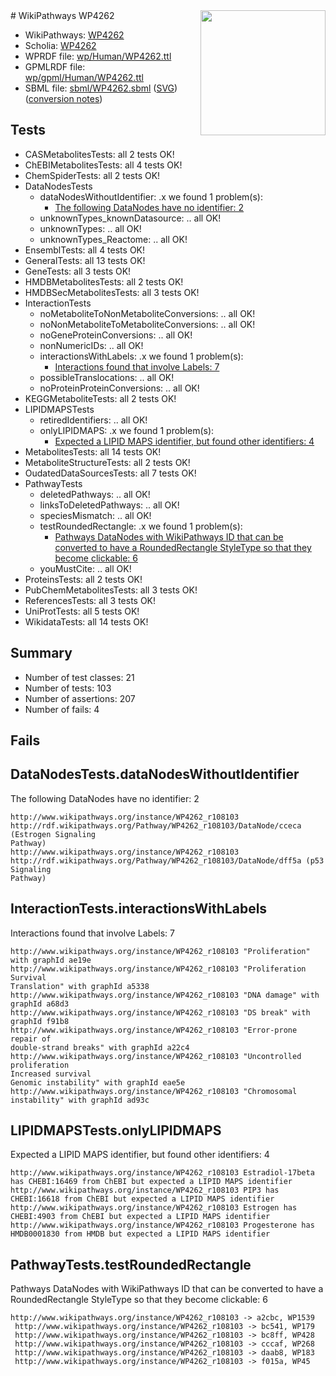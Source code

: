 <img style="float: right; width: 200px" src="../logo.png" />
# WikiPathways WP4262

* WikiPathways: [WP4262](https://identifiers.org/wikipathways:WP4262)
* Scholia: [WP4262](https://scholia.toolforge.org/wikipathways/WP4262)
* WPRDF file: [wp/Human/WP4262.ttl](../wp/Human/WP4262.ttl)
* GPMLRDF file: [wp/gpml/Human/WP4262.ttl](../wp/gpml/Human/WP4262.ttl)
* SBML file: [sbml/WP4262.sbml](../sbml/WP4262.sbml) ([SVG](../sbml/WP4262.svg)) ([conversion notes](../sbml/WP4262.txt))

## Tests
* CASMetabolitesTests: all 2 tests OK!
* ChEBIMetabolitesTests: all 4 tests OK!
* ChemSpiderTests: all 2 tests OK!
* DataNodesTests
    * dataNodesWithoutIdentifier: .x we found 1 problem(s):
        * [The following DataNodes have no identifier: 2](#d2d32fa1)
    * unknownTypes_knownDatasource: .. all OK!
    * unknownTypes: .. all OK!
    * unknownTypes_Reactome: .. all OK!
* EnsemblTests: all 4 tests OK!
* GeneralTests: all 13 tests OK!
* GeneTests: all 3 tests OK!
* HMDBMetabolitesTests: all 2 tests OK!
* HMDBSecMetabolitesTests: all 3 tests OK!
* InteractionTests
    * noMetaboliteToNonMetaboliteConversions: .. all OK!
    * noNonMetaboliteToMetaboliteConversions: .. all OK!
    * noGeneProteinConversions: .. all OK!
    * nonNumericIDs: .. all OK!
    * interactionsWithLabels: .x we found 1 problem(s):
        * [Interactions found that involve Labels: 7](#630d267e)
    * possibleTranslocations: .. all OK!
    * noProteinProteinConversions: .. all OK!
* KEGGMetaboliteTests: all 2 tests OK!
* LIPIDMAPSTests
    * retiredIdentifiers: .. all OK!
    * onlyLIPIDMAPS: .x we found 1 problem(s):
        * [Expected a LIPID MAPS identifier, but found other identifiers: 4](#48cc60bb)
* MetabolitesTests: all 14 tests OK!
* MetaboliteStructureTests: all 2 tests OK!
* OudatedDataSourcesTests: all 7 tests OK!
* PathwayTests
    * deletedPathways: .. all OK!
    * linksToDeletedPathways: .. all OK!
    * speciesMismatch: .. all OK!
    * testRoundedRectangle: .x we found 1 problem(s):
        * [Pathways DataNodes with WikiPathways ID that can be converted to have a RoundedRectangle StyleType so that they become clickable: 6](#9fbad3d0)
    * youMustCite: .. all OK!
* ProteinsTests: all 2 tests OK!
* PubChemMetabolitesTests: all 3 tests OK!
* ReferencesTests: all 3 tests OK!
* UniProtTests: all 5 tests OK!
* WikidataTests: all 14 tests OK!


## Summary

* Number of test classes: 21
* Number of tests: 103
* Number of assertions: 207
* Number of fails: 4

## Fails

<a name="d2d32fa1" />

## DataNodesTests.dataNodesWithoutIdentifier

The following DataNodes have no identifier: 2
```
http://www.wikipathways.org/instance/WP4262_r108103 http://rdf.wikipathways.org/Pathway/WP4262_r108103/DataNode/cceca (Estrogen Signaling
Pathway)
http://www.wikipathways.org/instance/WP4262_r108103 http://rdf.wikipathways.org/Pathway/WP4262_r108103/DataNode/dff5a (p53 Signaling
Pathway)
```

<a name="630d267e" />

## InteractionTests.interactionsWithLabels

Interactions found that involve Labels: 7
```
http://www.wikipathways.org/instance/WP4262_r108103 "Proliferation" with graphId ae19e
http://www.wikipathways.org/instance/WP4262_r108103 "Proliferation
Survival
Translation" with graphId a5338
http://www.wikipathways.org/instance/WP4262_r108103 "DNA damage" with graphId a68d3
http://www.wikipathways.org/instance/WP4262_r108103 "DS break" with graphId f91b8
http://www.wikipathways.org/instance/WP4262_r108103 "Error-prone repair of
double-strand breaks" with graphId a22c4
http://www.wikipathways.org/instance/WP4262_r108103 "Uncontrolled proliferation
Increased survival
Genomic instability" with graphId eae5e
http://www.wikipathways.org/instance/WP4262_r108103 "Chromosomal instability" with graphId ad93c
```

<a name="48cc60bb" />

## LIPIDMAPSTests.onlyLIPIDMAPS

Expected a LIPID MAPS identifier, but found other identifiers: 4
```
http://www.wikipathways.org/instance/WP4262_r108103 Estradiol-17beta has CHEBI:16469 from ChEBI but expected a LIPID MAPS identifier
http://www.wikipathways.org/instance/WP4262_r108103 PIP3 has CHEBI:16618 from ChEBI but expected a LIPID MAPS identifier
http://www.wikipathways.org/instance/WP4262_r108103 Estrogen has CHEBI:4903 from ChEBI but expected a LIPID MAPS identifier
http://www.wikipathways.org/instance/WP4262_r108103 Progesterone has HMDB0001830 from HMDB but expected a LIPID MAPS identifier
```

<a name="9fbad3d0" />

## PathwayTests.testRoundedRectangle

Pathways DataNodes with WikiPathways ID that can be converted to have a RoundedRectangle StyleType so that they become clickable: 6
```
http://www.wikipathways.org/instance/WP4262_r108103 -> a2cbc, WP1539
 http://www.wikipathways.org/instance/WP4262_r108103 -> bc541, WP179
 http://www.wikipathways.org/instance/WP4262_r108103 -> bc8ff, WP428
 http://www.wikipathways.org/instance/WP4262_r108103 -> cccaf, WP268
 http://www.wikipathways.org/instance/WP4262_r108103 -> daab8, WP183
 http://www.wikipathways.org/instance/WP4262_r108103 -> f015a, WP45
 ```

